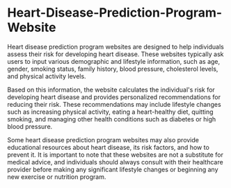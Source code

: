 # Heart-Disease-Prediction-Program-Website
Heart disease prediction program websites are designed to help individuals assess their risk for developing heart disease. These websites typically ask users to input various demographic and lifestyle information, such as age, gender, smoking status, family history, blood pressure, cholesterol levels, and physical activity levels.

Based on this information, the website calculates the individual's risk for developing heart disease and provides personalized recommendations for reducing their risk. These recommendations may include lifestyle changes such as increasing physical activity, eating a heart-healthy diet, quitting smoking, and managing other health conditions such as diabetes or high blood pressure.

Some heart disease prediction program websites may also provide educational resources about heart disease, its risk factors, and how to prevent it. It is important to note that these websites are not a substitute for medical advice, and individuals should always consult with their healthcare provider before making any significant lifestyle changes or beginning any new exercise or nutrition program.



